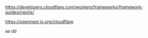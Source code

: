 https://developers.cloudflare.com/workers/frameworks/framework-guides/nextjs/

https://opennext.js.org/cloudflare

aa
dd
